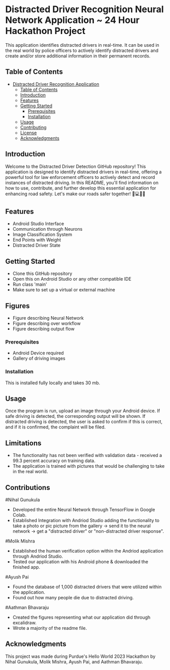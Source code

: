 # Distracted Driver Recognition Neural Network Application ~ 24 Hour Hackathon Project

This application identifies distracted drivers in real-time. It can be used in the real world by police officers to 
actively identify distracted drivers and create and/or store additional information in their permanent records.

## Table of Contents

- [Distracted Driver Recognition Application](#project-name)
  - [Table of Contents](#table-of-contents)
  - [Introduction](#introduction)
  - [Features](#features)
  - [Getting Started](#getting-started)
    - [Prerequisites](#prerequisites)
    - [Installation](#installation)
  - [Usage](#usage)
  - [Contributing](#contributing)
  - [License](#license)
  - [Acknowledgments](#acknowledgments)

## Introduction

Welcome to the Distracted Driver Detection GitHub repository! This application is designed
to identify distracted drivers in real-time, offering a powerful tool for law enforcement
officers to actively detect and record instances of distracted driving. In this README, you'll
find information on how to use, contribute, and further develop this essential application for
enhancing road safety. Let's make our roads safer together! 🚗💻👮‍♂️

## Features

- Android Studio Interface
- Communication through Neurons
- Image Classification System
- End Points with Weight
- Distracted Driver State

## Getting Started

- Clone this GitHub repository
- Open this on Android Studio or any other compatible IDE
- Run class 'main'
- Make sure to set up a virtual or external machine

## Figures

- Figure describing Neural Network
- Figure describing over workflow
- Figure describing output flow

### Prerequisites

- Android Device required
- Gallery of driving images

### Installation

This is installed fully locally and takes 30 mb.

## Usage

Once the program is run, upload an image through your Android device. If safe driving is detected, the corresponding output will be shown. If distracted driving is detected, the user is asked to confirm if this is correct, and if it is confirmed, the complaint will be filed.

## Limitations

- The functionality has not been verified with validation data - received a 99.3 percent accuracy on training data.
- The application is trained with pictures that would be challenging to take in the real world.

## Contributions

#Nihal Gunukula
- Developed the entire Neural Network through TensorFlow in Google Colab.
- Established Integration with Andriod Studio adding the functionality to take a photo or pic picture from the gallery -> send it to the neural network -> get a "distracted driver" or "non-distracted driver response".

#Molik Mishra
- Established the human verification option within the Andriod application through Andriod Studio.
- Tested our application with his Android phone & downloaded the finished app.

#Ayush Pai
- Found the database of 1,000 distracted drivers that were utilized within the application.
- Found out how many people die due to distracted driving. 

#Aathman Bhavaraju
- Created the figures representing what our application did through excalidraw.
- Wrote a majority of the readme file.

## Acknowledgments

This project was made during Purdue's Hello World 2023 Hackathon by Nihal Gunukula, Molik Mishra, Ayush Pai, and Aathman Bhavaraju.

